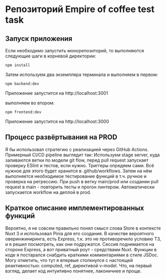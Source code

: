 # Репозиторий Empire of coffee test task

## Запуск приложения

Если необходимо запустить монорепозиторий, то выполняются следующие шаги в корневой директории:

`npm install`

Затем используем два экземпляра терминала и выполняем в первом:

`npm backend:dev`

Приложение запустится на http://localhost:3001

выполняем во втором:

`npm frontend:dev`

Приложение запустится на http://localhost:3000


## Процесс развёртывания на PROD

Я бы использовал стратегию c реализацией через GitHub Actions. Примерный CI/CD pipeline выглядит так:
Используем stage server, куда заливаются ветки по модели git flow, перед pull request запускает проверку ESlint и тестов, если нужно. Триггеры опредяем сами.
Всё нужное для этого будет хранится в .github/workflows.
Затем на нём выполняется необходимое тестирование функций в т.ч. ручное и проверка на регрессию.
При push в ветку main/prod или создании pull request в main - повторить тесты и прогон линтером. Автоматически запускается workflow на деплой в prod.

## Краткое описание имплементированных функций

Вероятно, я не совсем правильно понял смысл слова Store в контексте Nuxt 3 и использовал Pinia для его создания.
В качестве вероятного оверинжиниринга, есть Express, т.к. это не противоречило условию ТЗ, и я решил посмотреть, как они подружатся. Сессия поднимается на стороне Express, а вот приватный роут - средствами Nuxt.
Функции в коде я постарался снабдить краткими комментариями в стиле JSDoc.
Могу отметить, что тут я впервые столкнулся с настоящей реактивностью: сomputed, ref, директивой v-model. Что, на первый взгляд, делает код интуитивно понятнее, лаконичнее и проще.
